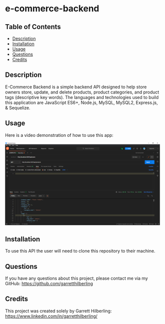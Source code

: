 # e-commerce-backend

## Table of Contents
* [Description](#Description)
* [Installation](#Installation)
* [Usage](#Usage)
* [Questions](#Questions)
* [Credits](#Credits)

## Description
E-Commerce Backend is a simple backend API designed to help store owners store, update, and delete products, product categories, and product tags (descriptive key words). The languages and technologies used to build this application are JavaScript ES6+, Node.js, MySQL, MySQL2, Express.js, & Sequelize. 

## Usage
Here is a video demonstration of how to use this app:

[![video demonstration](./assets/img/application-screenshot.png)](https://drive.google.com/file/d/1QX4YO3KV35cnioja1EpMp88NVuJafgHs/view?usp=sharing)

## Installation
To use this API the user will need to clone this repository to their machine.

## Questions
If you have any questions about this project, please contact me via my GitHub: https://github.com/garretthilberling

## Credits
This project was created solely by Garrett Hilberling: https://www.linkedin.com/in/garretthilberling/
    
